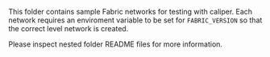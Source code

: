 This folder contains sample Fabric networks for testing with caliper. Each network requires an enviroment variable to be set for `FABRIC_VERSION` so that the correct level network is created.

Please inspect nested folder README files for more information.